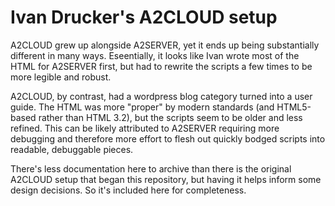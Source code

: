 # Ivan Drucker's A2CLOUD setup

A2CLOUD grew up alongside A2SERVER, yet it ends up being substantially
different in many ways.  Eseentially, it looks like Ivan wrote most of the
HTML for A2SERVER first, but had to rewrite the scripts a few times to be more
legible and robust.

A2CLOUD, by contrast, had a wordpress blog category turned into a user guide.
The HTML was more "proper" by modern standards (and HTML5-based rather than
HTML 3.2), but the scripts seem to be older and less refined.  This can be
likely attributed to A2SERVER requiring more debugging and therefore more
effort to flesh out quickly bodged scripts into readable, debuggable pieces.

There's less documentation here to archive than there is the original A2CLOUD
setup that began this repository, but having it helps inform some design
decisions.  So it's included here for completeness.
